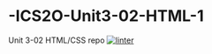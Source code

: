 # -ICS2O-Unit3-02-HTML-1
Unit 3-02 HTML/CSS repo
[![linter](https://github.com/Rewa718/-ICS2O-Unit3-02-HTML-1/workflows/linter/badge.svg)](https://github.com/marketplace/actions/super-linter)
